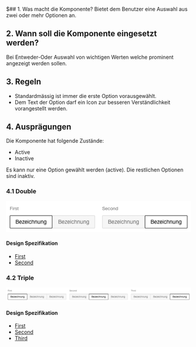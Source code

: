 $## 1. Was macht die Komponente?
Bietet dem Benutzer eine Auswahl aus zwei oder mehr Optionen an.


## 2. Wann soll die Komponente eingesetzt werden? 
Bei Entweder-Oder Auswahl von wichtigen Werten welche prominent angezeigt werden sollen.


## 3. Regeln
* Standardmässig ist immer die erste Option vorausgewählt.
* Dem Text der Option darf ein Icon zur besseren Verständlichkeit vorangestellt werden.


## 4. Ausprägungen
Die Komponente hat folgende Zustände:
* Active
* Inactive

Es kann nur eine Option gewählt werden (active). Die restlichen Optionen sind inaktiv.

### 4.1 Double 
![Darstellung der Komponente Toggle-Button mit zwei Auswahloptionen](https://raw.githubusercontent.com/sbb-design-systems/design-system-webapp-documentation/master/documentation/components/toggle/images/Toggle_Double.png 'class: image')

#### Design Spezifikation
* [First](https://sbb.invisionapp.com/d/main#/console/17140415/412449873/inspect)
* [Second](https://sbb.invisionapp.com/d/main#/console/17140415/412449874/inspect)

### 4.2 Triple
![Darstellung der Komponente Toggle-Button mit drei Auswahloptionen](https://raw.githubusercontent.com/sbb-design-systems/design-system-webapp-documentation/master/documentation/components/toggle/images/Toggle_Triple.png 'class: image')

#### Design Spezifikation
* [First](https://sbb.invisionapp.com/d/main#/console/17140415/412449875/inspect)
* [Second](https://sbb.invisionapp.com/d/main#/console/17140415/412449876/inspect)
* [Third](https://sbb.invisionapp.com/d/main#/console/17140415/412449877/inspect)
